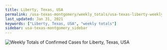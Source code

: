 ```yaml
---
title: Liberty, Texas, USA
permalink: /usa-texas-montgomery/weekly_totals/usa-texas-liberty-weekly_totals.html
last_updated: Jan 31, 2021
keywords: ["Liberty, Texas, USA", "weekly totals"]
sidebar: usa-texas-montgomery_sidebar
---
```


![Weekly Totals of Confirmed Cases for Liberty, Texas, USA](/covid_tracker/images/graphs/usa-texas-liberty-weekly_totals_graph.png)
